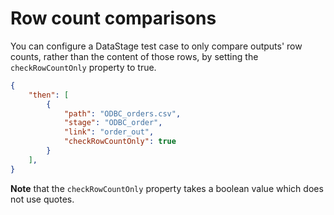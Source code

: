 # Row count comparisons

You can configure a DataStage test case to only compare outputs' row counts, rather than the content of those rows, by setting the `checkRowCountOnly` property to true.

```json
{
    "then": [
        {
            "path": "ODBC_orders.csv",
            "stage": "ODBC_order",
            "link": "order_out",
            "checkRowCountOnly": true
        }
    ],
}
```

**Note** that the `checkRowCountOnly` property takes a boolean value which does not use quotes.
